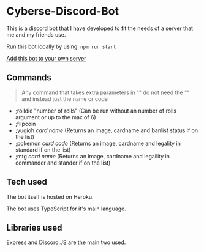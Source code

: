 # Cyberse-Discord-Bot

This is a discord bot that I have developed to fit the needs of a server that me and my friends use.

Run this bot locally by using:
`npm run start`

[Add this bot to your own server](https://discord.com/api/oauth2/authorize?client_id=848116082861801522&permissions=8&scope=bot)

## Commands
> Any command that takes extra parameters in "" do not need the "" and instead just the name or code
+ ;rolldie "number of rolls" (Can be run without an number of rolls argument or up to the max of 6)
+ ;flipcoin
+ ;yugioh *card name* (Returns an image, cardname and banlist status if on the list)
+ ;pokemon *card code* (Returns an image, cardname and legality in standard if on the list)
+ ;mtg *card name* (Returns an image, cardname and legaility in commander and stander if on the list)

## Tech used
The bot itself is hosted on Heroku.

The bot uses TypeScript for it's main language.

## Libraries used
Express and Discord.JS are the main two used.
